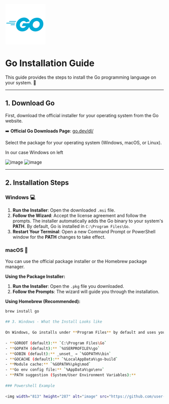 
<img  width="128" height="128"  alt="image" src="https://github.com/Xll-ai/Xll.Ai.MathMeld/blob/main/docs/images/Icon_ProgLanguage__256x256_Go.png" />

# Go Installation Guide

This guide provides the steps to install the Go programming language on your system. 🚀


---

## 1. Download Go

First, download the official installer for your operating system from the Go website.

➡️ **Official Go Downloads Page**: [go.dev/dl/](https://go.dev/dl/)

Select the package for your operating system (Windows, macOS, or Linux).

In our case Windows on left

<img width="1242" height="261" alt="image" src="https://github.com/user-attachments/assets/75026e61-c09e-40e4-a23c-6ec33729ef6e" />

<img width="1237" height="407" alt="image" src="https://github.com/user-attachments/assets/644bf037-81a6-40b9-9755-ae9f48a8c1a0" />



---

## 2. Installation Steps

### Windows 💻

1.  **Run the Installer**: Open the downloaded `.msi` file.
2.  **Follow the Wizard**: Accept the license agreement and follow the prompts. The installer automatically adds the Go binary to your system's **PATH**. By default, Go is installed in `C:\Program Files\Go`.
3.  **Restart Your Terminal**: Open a new Command Prompt or PowerShell window for the **PATH** changes to take effect.

### macOS 🍎

You can use the official package installer or the Homebrew package manager.

**Using the Package Installer:**
1.  **Run the Installer**: Open the `.pkg` file you downloaded.
2.  **Follow the Prompts**: The wizard will guide you through the installation.

**Using Homebrew (Recommended):**
```bash
brew install go

## 3. Windows - What the Install Looks like

On Windows, Go installs under **Program Files** by default and uses your home directory as the workspace. Add both Go’s `bin` folders to **PATH** so the `go` tool and your installed binaries are available in any terminal.

- **GOROOT (default):** `C:\Program Files\Go`
- **GOPATH (default):** `%USERPROFILE%\go`
- **GOBIN (default):** _unset_ → `%GOPATH%\bin`
- **GOCACHE (default):** `%LocalAppData%\go-build`
- **Module cache:** `%GOPATH%\pkg\mod`
- **Go env config file:** `%AppData%\go\env`
- **PATH suggestion (System/User Environment Variables):**

### Powershell Example

<img width="813" height="287" alt="image" src="https://github.com/user-attachments/assets/03d02c03-3c24-4bd0-ba29-3db642cdca8e" />


